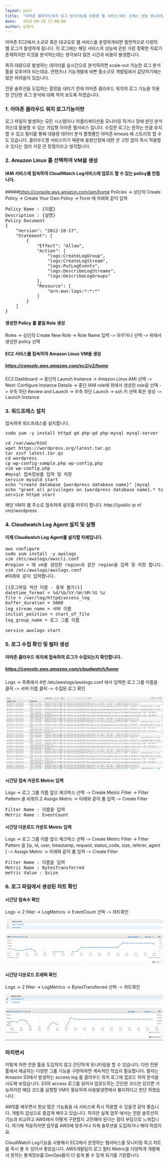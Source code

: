 ```yaml
---
layout: post
title:  "아마존 클라우드워치 로그 분석기능을 이용한 웹 서비스/워드 프레스 성능 모니터링/분석"
date:   2015-09-10 17:00:00
author: 남형석
---
```


아마존 EC2에서 소규모 혹은 대규모로 웹 서비스를 운영하게되면 필연적으로 다량의 웹 로그가 발생하게 됩니다. 
이 로그에는 해당 서비스의 성능에 관한 가장 정확한 자료가 존재하지만 이것을 분석하는데는 생각보다 많은 시간과 비용이 발생합니다. 

특히 대량으로 발생하는 데이터를 실시간으로 분석하려면 scale-out 가능한 로그 분석 툴을 갖추어야 되는데요. 
컨텐츠나 기능개발에 바쁜 중소규모 개발팀에서 감당하기에는 많은 어려움이 있습니다. 

전문 솔루션을 도입하는 결정을 내리기 전에 아마존 클라우드 워치의 로그 기능을 이용한 간단한 로그 분석에 대해 적어 보도록 하겠습니다.
 
### 1. 아마존 클라우드 워치 로그기능이란
로그 파일이 발생하는 모든 시스템이나 어플리케이션을 모니터링 하거나 장애 원인 분석하는데 활용할 수 있는 가입형 아마존 웹서비스 입니다. 수집한 로그는 원하는 만큼 유지할 수 있고 필터를 통해 대용량 데이터 분석 플랫폼인 아마존 kinesis 에 스트리밍 할 수 도 있습니다. 클라우드형 서비스이기 때문에 용량산정에 대한 큰 고민 없이 즉시 적용할 수 있다는 점이 가장 큰 장점이라고 생각합니다. 

### 2. Amazon Linux 를 선택하여 VM을 생성
#### IAM 서비스에 접속하여 CloudWatch Log서비스에 업로드 할 수 있는 policy를 만듭니다. 
#####https://console.aws.amazon.com/iam/home 
Policies -> 상단의 Create Policy -> Create Your Own Policy -> Form 에 아래와 같이 입력
<pre>
Policy Name : {이름}
Description : {설명}
Policy Document
{
    "Version": "2012-10-17",
    "Statement": [
        {
            "Effect": "Allow",
            "Action": [
                "logs:CreateLogGroup",
                "logs:CreateLogStream",
                "logs:PutLogEvents",
                "logs:DescribeLogStreams",
                "logs:DescribeLogGroups"
            ],
            "Resource": [
                "arn:aws:logs:*:*:*"
            ]
        }
    ]
}
</pre>

#### 생성한 Policy 를 붙일 Role 생성 
Roles -> 상단의 Create New Role -> Role Name 입력 -> 아무거나 선택 -> 위에서 생성한 policy 선택

#### EC2 서비스를 접속하여 Amazon Linux VM을 생성
##### https://console.aws.amazon.com/ec2/v2/home
EC2 Dashboard -> 중단의 Launch Instance -> Amazon Linux AMI 선택 -> Next: Configure Instance Details -> 중단 IAM role에 위에서 생성한 role을 선택 -> 우측 하단 Review and Launch -> 우측 하단 Launch -> ssh 키 선택 혹은 생성 -> Launch Instance


### 3. 워드프레스 설치
접속하여 워드프레스를 설치합니다.

<pre>
sudo yum -y install httpd gd php-gd php-mysql mysql-server

cd /var/www/html
wget https://wordpress.org/latest.tar.gz
tar xzvf latest.tar.gz
cd wordpress
cp wp-config-sample.php wp-config.php
vim wp-config.php 
#mysql 접속정보를 입력 및 저장
service mysqld start
echo "create database {wordpress database name}" |mysql 
echo "grant all privileges on {wordpress database name}.* to {wordpress database user}@localhost ideitified by '{wordpress database password}'" |mysql 
service httpd start
</pre>

해당 VM의 웹 주소로 접속하여 설치를 마무리 합니다.
http://{public ip of vm}/wordpress

### 4. Cloudwatch Log Agent 설치 및 실행
#### 이제 Cloudwatch Log Agent를 설치할 차례입니다. 
<pre>
aws configure
sudo yum install -y awslogs
vim /etc/awslogs/awscli.conf
#region = 에 vm을 생성한 region과 같은 region을 입력 및 저장 합니다. 이것을 생략하면 N.Virginia 에 로그가 업로드 됩니다.
vim /etc/awslogs/awslogs.conf
#아래와 같이 입력합니다.

[{로그파일 섹션 이름 - 중복 불가)}]
datetime_format = %d/%b/%Y:%H:%M:%S %z
file = /var/log/httpd/access_log
buffer_duration = 5000
log_stream_name = 서버 이름
initial_position = start_of_file
log_group_name = 로그 그룹 이름

service awslogs start
</pre>

### 5. 로그 수집 확인 및 필터 생성
#### 아마존 클라우드 워치에 접속하여 로그가 수집되는지 확인합니다.
##### https://console.aws.amazon.com/cloudwatch/home
Logs -> 목록에서 4번 /etc/awslogs/awslogs.conf 에서 입력한 로그 그룹 이름을 클릭 -> 서버 이름 클릭 -> 수집된 로그 확인

![Cloud Watch Log](/assets/images/2015-09-10-AWS-CloudWatch-LogViewer.PNG)

#### 시간당 접속 카운트 Metric 입력
Logs -> 로그 그룹 이름 앞으 체크박스 선택 -> Create Metric Filter -> Filter Pattern 을 비워두고 Assign Metric -> 아래와 같이 폼 입력 -> Create Filter
<pre>
Filter Name : 이름을 입력
Metric Name : EventCount 
</pre>
#### 시간당 다운로드 카운트 Metric 입력
Logs -> 로그 그룹 이름 앞으 체크박스 선택 -> Create Metric Filter -> Filter Pattern 을 [ip, id, user, timestamp, request, status_code, size, referer, agent ] -> Assign Metric -> 아래와 같이 폼 입력 -> Create Filter
<pre>
Filter Name : 이름을 입력
Metric Name : BytesTransferred
metric Value : $size
</pre> 
### 6. 로그 파일에서 생성된 챠트 확인
#### 시간당 접속수 확인
Logs -> 2 filter -> LogMetrics -> EventCount 선택 -> 챠트확인

![Cloud Watch Event Count](/assets/images/2015-09-10-AWS-CloudWatch-EventCount.PNG)

#### 시간당 다운로드 트래픽 확인
Logs -> 2 filter -> LogMetrics -> BytesTransferred 선택 -> 챠트확인

![Cloud Watch Bytes Transferred](/assets/images/2015-09-10-AWS-CloudWatch-BytesTransferred.PNG)

### 마치면서 
이렇게 하면 전문 툴을 도입하지 않고 간단하게 모니터링을 할 수 있습니다.
다만 전문 툴에서 제공하는 다양한 그룹 기능을 구현하자면 계속적인 학습이 필요합니다. 필자는 Amazon S3에서 발생하는 access log 를 클라우드 워치 로그에 업로드 하여 분석을 시도해 보았습니다. S3의 access 로그를 읽어서 업로드하는 간단한 코드만 있으면 가능하지만  해당 코드를 실행할 VM이 필요하여 비용발생면에서 불리하다고 판단 하였습니다. 

AWS를 배우면서 항상 많은 기능들을 내 서비스에 즉시 적용할 수 있을것 같아  좋습니다. 개발자 감성으로 즐겁게 배우고 있습니다. 하지만 실제 업무 에서는 전문 솔루션의 기능과 비교하고 AWS에서 어떻게 구현할지 고민해야 된다는 점이 부담으로 느껴집니다. 여기에 적응하자면 업무를 AWS에 맞추거나 자체 솔루션을 도입하거나 해야 하겠지요.

CloudWatch Log기능을 사용해서 EC2에서 운영하는 웹서비스를 모니터링 하고 챠트를 즉시 볼 수 있어서 좋았습니다. AWS개발팀이 로그 필터 Metric을 다양하게 개발해서 원하는 통계정보를 DevOps들이 더 쉽게 볼 수 있게 되기를 기원합니다.               